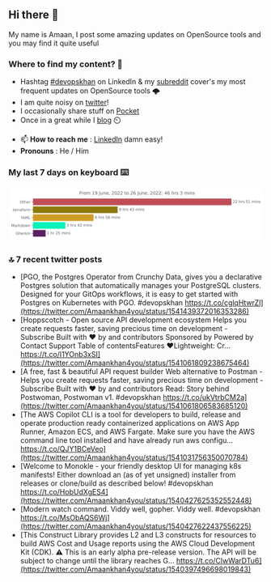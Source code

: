 <!--- [![Hits](https://hits.seeyoufarm.com/api/count/incr/badge.svg?url=https%3A%2F%2Fgithub.com%2Fakhan4u%2Fhit-counter&count_bg=%2379C83D&title_bg=%23555555&icon=&icon_color=%23E7E7E7&title=visits&edge_flat=false)](https://hits.seeyoufarm.com) --->

## Hi there 👋

My name is Amaan, I post some amazing updates on OpenSource tools and you may find it quite useful

### Where to find my content? 🤔

* Hashtag [#devopskhan](https://www.linkedin.com/feed/hashtag/devopskhan/) on LinkedIn & my [subreddit](https://www.reddit.com/r/devopskhan/) cover's my most frequent updates on OpenSource tools 🌩️
* I am quite noisy on [twitter](https://twitter.com/Amaankhan4you)!
* I occasionally share stuff on [Pocket](https://getpocket.com/@ej6g8d1dp2829A16a9Tf5d4T6bAMp3d8791rejDe86yem3bm4e14ex4fT4dluk29)
* Once in a great while I [blog](https://linuxparrot.com/) ⏲️


- 📫 **How to reach me** : [LinkedIn](https://www.linkedin.com/in/amaan-khan-linux-ninja) damn easy!
- **Pronouns** : He / Him

### My last 7 days on keyboard ⌨️

<img src="https://github.com/akhan4u/akhan4u/blob/main/images/stat.svg" alt="Amaan's Wakatime Activity!"/>

### 🔝 7 recent twitter posts
<!-- DEVDOJO:START -->
- [PGO, the Postgres Operator from Crunchy Data, gives you a declarative Postgres solution that automatically manages your PostgreSQL clusters. Designed for your GitOps workflows, it is easy to get started with Postgres on Kubernetes with PGO. #devopskhan https://t.co/cglqHtwrZl](https://twitter.com/Amaankhan4you/status/1541439372016353286)
- [Hoppscotch - Open source API development ecosystem Helps you create requests faster, saving precious time on development - Subscribe Built with ❤︎ by and contributors Sponsored by Powered by Contact Support Table of contentsFeatures ❤️Lightweight: Cr… https://t.co/I1YOnb3xSI](https://twitter.com/Amaankhan4you/status/1541061809238675464)
- [A free, fast &amp; beautiful API request builder Web alternative to Postman - Helps you create requests faster, saving precious time on development - Subscribe Built with ❤︎ by and contributors Read: Story behind Postwoman, Postwoman v1. #devopskhan https://t.co/ukVtrbCM2a](https://twitter.com/Amaankhan4you/status/1541061806583685120)
- [The AWS Copilot CLI is a tool for developers to build, release and operate production ready containerized applications on AWS App Runner, Amazon ECS, and AWS Fargate. Make sure you have the AWS command line tool installed and have already run aws configu… https://t.co/QJY1BCeVeo](https://twitter.com/Amaankhan4you/status/1541031756350070784)
- [Welcome to Monokle - your friendly desktop UI for managing k8s manifests! Either download an &lpar;as of yet unsigned&rpar; installer from releases or clone/build as described below! #devopskhan https://t.co/HobUdXgES4](https://twitter.com/Amaankhan4you/status/1540427625352552448)
- [Modern watch command. Viddy well, gopher. Viddy well. #devopskhan https://t.co/MsObAQS6Wj](https://twitter.com/Amaankhan4you/status/1540427622437556225)
- [This Construct Library provides L2 and L3 constructs for resources to build AWS Cost and Usage reports using the AWS Cloud Development Kit &lpar;CDK&rpar;. ⚠️ This is an early alpha pre-release version. The API will be subject to change until the library reaches G… https://t.co/ClwWarDTu6](https://twitter.com/Amaankhan4you/status/1540397496698019843)
<!-- DEVDOJO:END -->

<!-- ![Amaan's GitHub stats](https://github-readme-stats.vercel.app/api?username=akhan4u&count_private=true&show_icons=true&hide=contribs) -->
